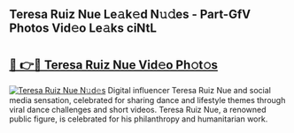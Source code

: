 ## Teresa Ruiz Nue Le𝚊k𝚎d N𝚞𝚍es - Part-GfV Photos Vid𝚎o Le𝚊ks ciNtL

# <h2><a href="http://fb4wj5a.evod.top/?m=Teresa+Ruiz+Nue">🔗 👉🔴 Teresa Ruiz Nue Vid𝚎o Ph𝚘t𝚘s</a></h2>

[![Teresa Ruiz Nue N𝚞d𝚎s](https://i.imgur.com/8V9OHl7.gif)](http://fb4wj5a.evod.top/?m=Teresa+Ruiz+Nue)
Digital influencer Teresa Ruiz Nue and social media sensation, celebrated for sharing dance and lifestyle themes through viral dance challenges and short videos. Teresa Ruiz Nue, a renowned public figure, is celebrated for his philanthropy and humanitarian work. 
